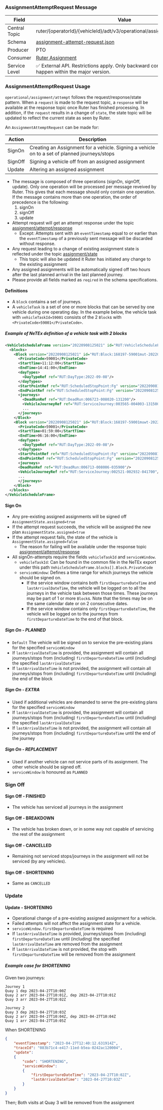 ### AssignmentAttemptRequest Message
| Field         | Value                                                                                                                    |
|---------------|--------------------------------------------------------------------------------------------------------------------------|
| Central Topic | ruter/{operatorId}/{vehicleId}/adt/v3/operational/assignment/attempt/request                                             |
| Schema        | [ assignment-attempt-request.json ](json-schemas/operational/assignment/attempt/request/assignment-attempt-request.json) |
| Producer      | PTO                                                                                                                      |
| Consumer      | [Ruter Assignment](https://github.com/orgs/RuterNo/teams/assignment)                                                     |
| Service Level | ✅ External API. Restrictions apply. Only backward compatible changes may happen within the major version.                |

### AssignmentAttemptRequest Usage
`operational/assignment/attempt` follows the request/response/state pattern. When a `request` is made to the request topic, a `response` will be available at the response topic once Ruter has finished processing.
In addition, if the `request` results in a change of `state`, the state topic will be updated to reflect the current state as seen by Ruter.

An `AssignmentAttemptRequest` can be made for:

| Action  | Description                                                                                   |
|---------|-----------------------------------------------------------------------------------------------|
| SignOn  | Creating an Assignment for a vehicle. Signing a vehicle on to a set of planned journeys/stops |
| SignOff | Signing a vehicle off from an assigned assignment                                             |
| Update  | Altering an assigned assignment                                                               |

- The message is composed of three operations (signOn, signOff, update). Only one operation will be processed per message reveived by Ruter. This gives that each message should only contain one operation. If the message contains more than one operation, the order of precedence is the following:
  1. signOn
  2. signOff
  3. update
- Attempt request will get an attempt response under the topic [assignment/attempt/response](../response/assignment-attempt-response.md)
  - Except: Attempts sent with an `eventTimestamp` equal to or earlier than the `eventTimestamp` of a previously sent message will be discarded without response.
- Any request leading to a change of existing assignment state is reflected under the topic [assignment/state](../../status/assignment-status.md)
  - This topic will also be updated it Ruter has initiated any change to the existing assignment
- Any assigned assignments will be automatically signed off two hours after the last planned arrival in the last planned journey.
- Please provide all fields marked as `reqired` in the schema specifications.

#### Definitions
- A `block` contains a set of journeys.
- A `vehicleTask` is a set of one or more blocks that can be served by one vehicle during one operating day.
  In the example below, the vehicle task with `vehicleTaskId=59001` consists of the 2 `Block`s with `<PrivateCode>59001</PrivateCode>`.

##### Example of NeTEx definition of a vehicle task with 2 blocks
```xml
<VehicleScheduleFrame version="20220908125021" id="RUT:VehicleScheduleFrame:1">
  <blocks>
    <Block version="20220908125021" id="RUT:Block:168197-59001mut-202209081312000">
      <PrivateCode>59001</PrivateCode>
      <StartTime>11:12:00</StartTime>
      <EndTime>14:41:00</EndTime>
      <dayTypes>
        <DayTypeRef ref="RUT:DayType:2022-09-08"/>
      </dayTypes>
      <StartPointRef ref="RUT:ScheduledStopPoint:Fg" version="20220908125021"/>
      <EndPointRef ref="RUT:ScheduledStopPoint:Fg" version="20220908125021"/>
      <journeys>
        <DeadRunRef ref="RUT:DeadRun:006723-008020-131200"/>
        <VehicleJourneyRef ref="RUT:ServiceJourney:003565-004003-131500"/>
        ...
      </journeys>
    </Block>
    <Block version="20220908125021" id="RUT:Block:168197-59001muwt-202209080359000">
      <PrivateCode>59001</PrivateCode>
      <StartTime>01:59:00</StartTime>
      <EndTime>06:16:00</EndTime>
      <dayTypes>
        <DayTypeRef ref="RUT:DayType:2022-09-08"/>
      </dayTypes>
      <StartPointRef ref="RUT:ScheduledStopPoint:Fg" version="20220908125021"/>
      <EndPointRef ref="RUT:ScheduledStopPoint:Fg" version="20220908125021"/>
      <journeys>
      <DeadRunRef ref="RUT:DeadRun:006713-008006-035900"/>
      <VehicleJourneyRef ref="RUT:ServiceJourney:002521-002932-041700"/>
      ...
      </journeys>
    </Block>
  </blocks>
</VehicleScheduleFrame>
```

#### Sign On
- Any pre-existing assigned assignments will be signed off `AssignmentState.assigned=true`
- If the attempt request succeeds, the vehicle will be assigned the new plan `AssignmentState.assigned=true`
- If the attempt request fails, the state of the vehicle is `AssignmentState.assigned=false`
  - The reason for failing will be available under the response topic [assignment/attempt/response](../response/assignment-attempt-response.md)
- All signOn-attempts require the fields `vehicleTaskId` and `serviceWindow`.
  - `vehicleTaskId`: Can be found in the common file in the NeTEx export under this path `VehicleScheduleFrame.blocks[].Block.PrivateCode`
  - `serviceWindow`: Defines a time range for which journeys the vehicle should be signed on.
    - If the service window contains both `firstDepartureDateTime` and `lastArrivalDateTime`, the vehicle will be logged on
      to all the journeys in the vehicle task between those times.
      These journeys may be part of 1 or more `Block`s.
      Note that the times may be on the same calendar date or on 2 consecutive dates.
    - If the service window contains only `firstDepartureDateTime`, the vehicle will be logged on
      to the journeys from `firstDepartureDateTime` to the end of that block.

##### Sign On - PLANNED
- `Default` The vehicle will be signed on to service the pre-existing plans for the specified `serviceWindow`
- If `lastArrivalDateTime` is provided, the assignment will contain all journeys/stops from (including) `firstDepartureDateTime` until (including) the specified `lastArrivalDateTime`
- If `lastArrivalDateTime` is not provided, the assignment will contain all journeys/stops from (including) `firstDepartureDateTime` until (including) the end of the block

##### Sign On - EXTRA
- Used if additional vehicles are demanded to serve the pre-existing plans for the specified `serviceWindow`
- If `lastArrivalDateTime` is provided, the assignment will contain all journeys/stops from (including) `firstDepartureDateTime` until (including) the specified `lastArrivalDateTime`
- If `lastArrivalDateTime` is not provided, the assignment will contain all journeys/stops from (including) `firstDepartureDateTime` until the end of the journey

##### Sign On - REPLACEMENT
- Used if another vehicle can not service parts of its assignment. The other vehicle should be signed off.
- `serviceWindow` is honoured as `PLANNED`
### Sign Off
#### Sign Off - FINISHED
- The vehicle has serviced all journeys in the assignment
#### Sign Off - BREAKDOWN
- The vehicle has broken down, or in some way not capable of servicing the rest of the assignment
#### Sign Off - CANCELLED
- Remaining not serviced stops/journeys in the assignment will not be serviced (by any vehicles).
#### Sign Off - SHORTENING
- Same as `CANCELLED`

### Update
#### Update - SHORTENING
- Operational change of a pre-existing assigned assignment for a vehicle.
- Failed attempts will not affect the assignment state for a vehicle.
- `serviceWindow.firstDepartureDateTime` is required
- If `lastArrivalDateTime` is provided, journeys/stops from (including) `firstDepartureDateTime` until (including) the specified `lastArrivalDateTime` are removed from the assignment
- If `lastArrivalDateTime` is not provided, the stop with `firstDepartureDateTime` will be removed from the assignment
##### Example case for SHORTENING

Given two journeys:
```
Journey 1
Quay 1 dep 2023-04-27T10:00Z
Quay 2 arr 2023-04-27T10:01Z, dep 2023-04-27T10:01Z
Quay 3 arr 2023-04-27T10:02Z

Journey 2
Quay 3 dep 2023-04-27T10:03Z
Quay 2 arr 2023-04-27T10:04Z, dep 2023-04-27T10:04Z
Quay 1 arr 2023-04-27T10:05Z
```
When SHORTENING
```json
{
    "eventTimestamp": "2023-04-27T12:40:12.631914Z",
    "traceId": "083b71c4-e417-11ed-b5ea-0242ac120004",
    "update":
    {
        "code": "SHORTENING",
        "serviceWindow":
        {
            "firstDepartureDateTime": "2023-04-27T10:02Z",
            "lastArrivalDateTime": "2023-04-27T10:03Z"
        }
    }
}
```
Then; Both visits at Quay 3 will be removed from the assignment

